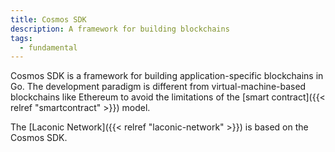 ```yaml
---
title: Cosmos SDK
description: A framework for building blockchains
tags:
  - fundamental
---
```


Cosmos SDK is a framework for building application-specific blockchains in Go. The development paradigm is different from virtual-machine-based blockchains like Ethereum to avoid the limitations of the [smart contract]({{< relref "smartcontract" >}}) model. 

The [Laconic Network]({{< relref "laconic-network" >}}) is based on the Cosmos SDK. 
